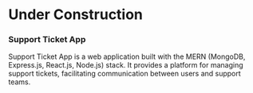 # Under Construction
### Support Ticket App
Support Ticket App is a web application built with the MERN (MongoDB, Express.js, React.js, Node.js) stack. It provides a platform for managing support tickets, facilitating communication between users and support teams.
